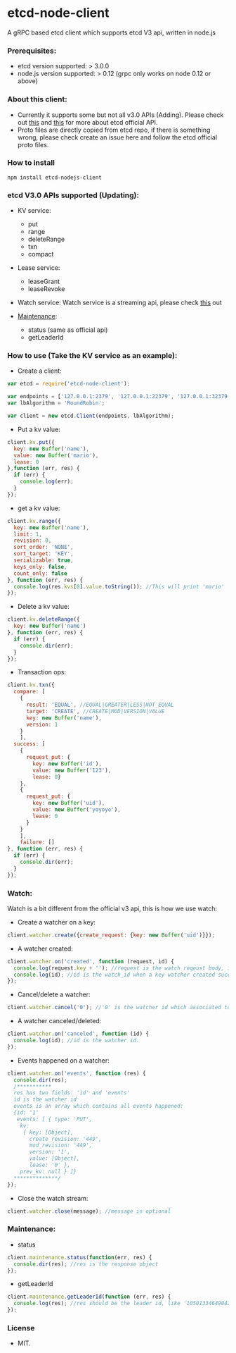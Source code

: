 # etcd-node-client
A gRPC based etcd client which supports etcd V3 api, written in node.js

### Prerequisites:
* etcd version supported: > 3.0.0
* node.js version supported: > 0.12 (grpc only works on node 0.12 or above)

### About this client:
* Currently it supports some but not all v3.0 APIs (Adding). Please check out [this](https://github.com/coreos/etcd/blob/master/Documentation/dev-guide/api_reference_v3.md) and [this](https://coreos.com/etcd/docs/3.3.1/dev-guide/api_grpc_gateway.html) for more about etcd official API. 
* Proto files are directly copied from etcd repo, if there is something wrong, please check create an issue here and follow the etcd official proto files.

### How to install
```
npm install etcd-nodejs-client
```

### etcd V3.0 APIs supported (Updating):
* KV service:
  - put
  - range
  - deleteRange
  - txn
  - compact

* Lease service:
  - leaseGrant
  - leaseRevoke
* Watch service:
  Watch service is a streaming api, please check [this](#watch) out
* [Maintenance](#maintenance):
  - status (same as official api)
  - getLeaderId

### How to use (Take the KV service as an example):
* Create a client:
```javascript
var etcd = require('etcd-node-client');

var endpoints = ['127.0.0.1:2379', '127.0.0.1:22379', '127.0.0.1:32379'];
var lbAlgorithm = 'RoundRobin';

var client = new etcd.Client(endpoints, lbAlgorithm);
```

* Put a kv value:
```javascript
client.kv.put({
  key: new Buffer('name'),
  value: new Buffer('mario'),
  lease: 0
},function (err, res) {
  if (err) {
    console.log(err);
  }
});
```

* get a kv value:
```javascript
client.kv.range({
  key: new Buffer('name'),
  limit: 1,
  revision: 0,
  sort_order: 'NONE',
  sort_target: 'KEY',
  serializable: true,
  keys_only: false,
  count_only: false
}, function (err, res) {
  console.log(res.kvs[0].value.toString()); //This will print 'mario'
});
```

* Delete a kv value:
```javascript
client.kv.deleteRange({
  key: new Buffer('name')
}, function (err, res) {
  if (err) {
    console.dir(err);
  }
});
```

* Transaction ops:
```javascript
client.kv.txn({
  compare: [
    {
      result: 'EQUAL', //EQUAL|GREATER|LESS|NOT_EQUAL
      target: 'CREATE', //CREATE|MOD|VERSION|VALUE
      key: new Buffer('name'),
      version: 1
    }
    ],
  success: [
    {
      request_put: {
        key: new Buffer('id'),
        value: new Buffer('123'),
        lease: 0}
    },
    {
      request_put: {
        key: new Buffer('uid'),
        value: new Buffer('yoyoyo'),
        lease: 0
      }
    }
    ],
    failure: []
}, function (err, res) {
  if (err) {
    console.dir(err);
  }
});
```

### Watch:
Watch is a bit different from the official v3 api, this is how we use watch:

* Create a watcher on a key:
```javascript
client.watcher.create({create_request: {key: new Buffer('uid')}});
```
* A watcher created:
```javascript
client.watcher.on('created', function (request, id) {
  console.log(request.key + ''); //request is the watch reqeust body, it contains watched key and other info.
  console.log(id); //id is the watch_id when a key watcher created successfully.
});
```

* Cancel/delete a watcher:
```javascript
client.watcher.cancel('0'); //'0' is the watcher id which associated to the watched key.
```
* A watcher canceled/deleted:
```javascript
client.watcher.on('canceled', function (id) {
  console.log(id); //id is the watcher id.
});
```

* Events happened on a watcher:
```javascript
client.watcher.on('events', function (res) {
  console.dir(res);
  /***********
  res has two fields: 'id' and 'events'
  id is the watcher id
  events is an array which contains all events happened:
  {id: '1'
   events: [ { type: 'PUT',
    kv:
     { key: [Object],
       create_revision: '449',
       mod_revision: '449',
       version: '1',
       value: [Object],
       lease: '0' },
    prev_kv: null } ]}
  **************/
});
```

* Close the watch stream:
```javascript
client.watcher.close(message); //message is optional
```

### Maintenance:

* status
```javascript
client.maintenance.status(function(err, res) {
  console.dir(res); //res is the response object
});
```

* getLeaderId
```javascript
client.maintenance.getLeaderId(function (err, res) {
  console.log(res); //res should be the leader id, like '10501334649042878790'
});
```

### License
* MIT.
